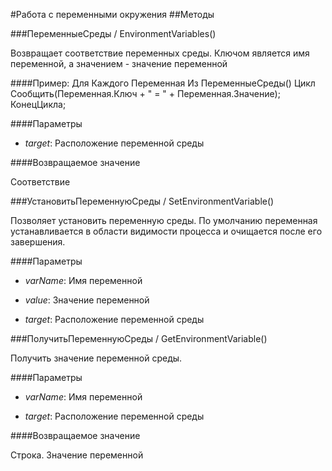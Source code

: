 
#Работа с переменными окружения
##Методы
    
###ПеременныеСреды / EnvironmentVariables()
    
    
    
Возвращает соответствие переменных среды. Ключом является имя переменной, а значением - значение переменной


  
  
####Пример:
    Для Каждого Переменная Из ПеременныеСреды() Цикл
    Сообщить(Переменная.Ключ + " = " + Переменная.Значение);
    КонецЦикла;
    

####Параметры

* *target*: Расположение переменной среды

####Возвращаемое значение

Соответствие

  
###УстановитьПеременнуюСреды / SetEnvironmentVariable()
    
    
    
Позволяет установить переменную среды.
По умолчанию переменная устанавливается в области видимости процесса и очищается после его завершения.


  
  
####Параметры

* *varName*: Имя переменной

* *value*: Значение переменной

* *target*: Расположение переменной среды

###ПолучитьПеременнуюСреды / GetEnvironmentVariable()
    
    
    
Получить значение переменной среды.


  
  
####Параметры

* *varName*: Имя переменной

* *target*: Расположение переменной среды

####Возвращаемое значение

Строка. Значение переменной

  